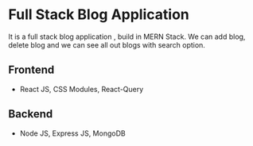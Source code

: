 # Full Stack Blog Application

It is a full stack blog application , build in MERN Stack. We can add blog, delete blog and we can see all out blogs with search option. 

## Frontend
- React JS, CSS Modules, React-Query

## Backend
- Node JS, Express JS, MongoDB
